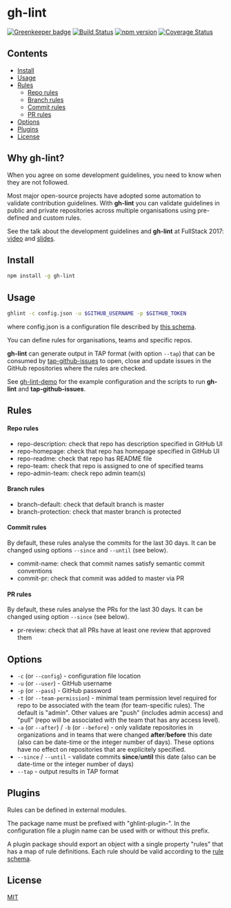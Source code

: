 # gh-lint

[![Greenkeeper badge](https://badges.greenkeeper.io/MailOnline/gh-lint.svg)](https://greenkeeper.io/)
[![Build Status](https://travis-ci.org/MailOnline/gh-lint.svg?branch=master)](https://travis-ci.org/MailOnline/gh-lint)
[![npm version](https://badge.fury.io/js/gh-lint.svg)](https://www.npmjs.com/package/gh-lint)
[![Coverage Status](https://coveralls.io/repos/MailOnline/gh-lint/badge.svg?branch=master&service=github)](https://coveralls.io/github/MailOnline/gh-lint?branch=master)


## Contents

- [Install](#install)
- [Usage](#usage)
- [Rules](#rules)
  - [Repo rules](#repo-rules)
  - [Branch rules](#branch-rules)
  - [Commit rules](#commit-rules)
  - [PR rules](#pr-rules)
- [Options](#options)
- [Plugins](#plugins)
- [License](#license)


## Why gh-lint?

When you agree on some development guidelines, you need to know when they are not followed.

Most major open-source projects have adopted some automation to validate contribution guidelines. With **gh-lint** you can validate guidelines in public and private repositories across multiple organisations using pre-defined and custom rules.

See the talk about the development guidelines and **gh-lint** at FullStack 2017: [video](https://skillsmatter.com/skillscasts/10399-auditing-development-guidelines-in-github-repositories) and [slides](https://www.slideshare.net/epoberezkin/auditing-development-guidelines-in-github-repositories).


## Install

```bash
npm install -g gh-lint
```


## Usage

```bash
ghlint -c config.json -u $GITHUB_USERNAME -p $GITHUB_TOKEN
```

where config.json is a configuration file described by [this schema](https://github.com/MailOnline/gh-lint/blob/master/schemas/config.json).

You can define rules for organisations, teams and specific repos.

**gh-lint** can generate output in TAP format (with option `--tap`) that can be consumed by [tap-github-issues](https://github.com/MailOnline/tap-github-issues) to open, close and update issues in the GitHub repositories where the rules are checked.

See [gh-lint-demo](https://github.com/MailOnline/gh-lint-demo) for the example configuration and the scripts to run **gh-lint** and **tap-github-issues**.


## Rules

#### Repo rules

- repo-description: check that repo has description specified in GitHub UI
- repo-homepage: check that repo has homepage specified in GitHub UI
- repo-readme: check that repo has README file
- repo-team: check that repo is assigned to one of specified teams
- repo-admin-team: check repo admin team(s)


#### Branch rules

- branch-default: check that default branch is master
- branch-protection: check that master branch is protected


#### Commit rules

By default, these rules analyse the commits for the last 30 days. It can be changed using options `--since` and `--until` (see below).

- commit-name: check that commit names satisfy semantic commit conventions
- commit-pr: check that commit was added to master via PR


#### PR rules

By default, these rules analyse the PRs for the last 30 days. It can be changed using option `--since` (see below).

- pr-review: check that all PRs have at least one review that approved them


## Options

- `-c` (or `--config`) - configuration file location
- `-u` (or `--user`) - GitHub username
- `-p` (or `--pass`) - GitHub password
- `-t` (or `--team-permission`) - minimal team permission level required for repo to be associated with the team (for team-specific rules). The default is "admin". Other values are "push" (includes admin access) and "pull" (repo will be associated with the team that has any access level).
- `-a` (or `--after`) / `-b` (or `--before`) - only validate repositories in organizations and in teams that were changed **after**/**before** this date (also can be date-time or the integer number of days). These options have no effect on repositories that are explicitely specified.
- `--since` / `--until` - validate commits **since**/**until** this date (also can be date-time or the integer number of days)
- `--tap` - output results in TAP format


## Plugins

Rules can be defined in external modules.

The package name must be prefixed with "ghlint-plugin-". In the configuration file a plugin name can be used with or without this prefix.

A plugin package should export an object with a single property "rules" that has a map of rule definitions. Each rule should be valid according to the [rule schema](https://github.com/MailOnline/gh-lint/blob/master/schemas/rule.json).


## License

[MIT](https://github.com/MailOnline/gh-lint/blob/master/LICENSE)
